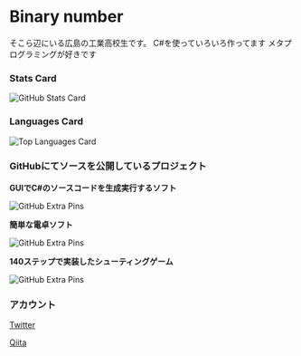 # Binary number
そこら辺にいる広島の工業高校生です。
C#を使っていろいろ作ってます
メタプログラミングが好きです

### Stats Card

![GitHub Stats Card](https://github-readme-stats.vercel.app/api?username=binary-number)

### Languages Card
![Top Languages Card](https://github-readme-stats.vercel.app/api/top-langs/?username=binary-number)
### GitHubにてソースを公開しているプロジェクト

**GUIでC#のソースコードを生成実行するソフト**

![GitHub Extra Pins](https://github-readme-stats.vercel.app/api/pin/?username=binary-number&repo=EasyCodeBuilder)



**簡単な電卓ソフト**

![GitHub Extra Pins](https://github-readme-stats.vercel.app/api/pin/?username=binary-number&repo=Calculator)



**140ステップで実装したシューティングゲーム**

![GitHub Extra Pins](https://github-readme-stats.vercel.app/api/pin/?username=binary-number&repo=140StepsShooting)


### アカウント
[Twitter](https://twitter.com/Binary__number)


[Qiita](https://qiita.com/BinaryNumber)

<!--
**binary-number/binary-number** is a ✨ _special_ ✨ repository because its `README.md` (this file) appears on your GitHub profile.

Here are some ideas to get you started:

- 🔭 I’m currently working on ...
- 🌱 I’m currently learning ...
- 👯 I’m looking to collaborate on ...
- 🤔 I’m looking for help with ...
- 💬 Ask me about ...
- 📫 How to reach me: ...
- 😄 Pronouns: ...
- ⚡ Fun fact: ...
-->
